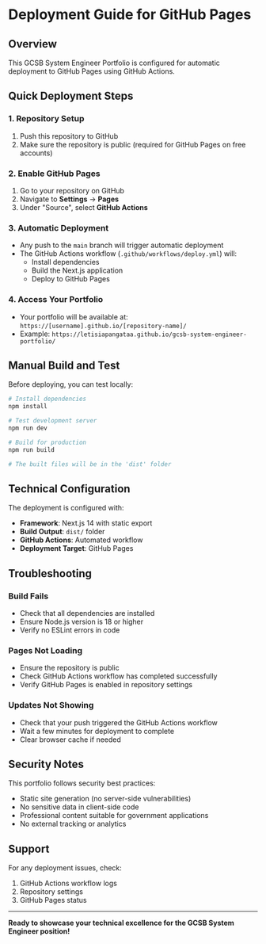 # Deployment Guide for GitHub Pages

## Overview
This GCSB System Engineer Portfolio is configured for automatic deployment to GitHub Pages using GitHub Actions.

## Quick Deployment Steps

### 1. Repository Setup
1. Push this repository to GitHub
2. Make sure the repository is public (required for GitHub Pages on free accounts)

### 2. Enable GitHub Pages
1. Go to your repository on GitHub
2. Navigate to **Settings** → **Pages**
3. Under "Source", select **GitHub Actions**

### 3. Automatic Deployment
- Any push to the `main` branch will trigger automatic deployment
- The GitHub Actions workflow (`.github/workflows/deploy.yml`) will:
  - Install dependencies
  - Build the Next.js application
  - Deploy to GitHub Pages

### 4. Access Your Portfolio
- Your portfolio will be available at: `https://[username].github.io/[repository-name]/`
- Example: `https://letisiapangataa.github.io/gcsb-system-engineer-portfolio/`

## Manual Build and Test

Before deploying, you can test locally:

```bash
# Install dependencies
npm install

# Test development server
npm run dev

# Build for production
npm run build

# The built files will be in the 'dist' folder
```

## Technical Configuration

The deployment is configured with:
- **Framework**: Next.js 14 with static export
- **Build Output**: `dist/` folder
- **GitHub Actions**: Automated workflow
- **Deployment Target**: GitHub Pages

## Troubleshooting

### Build Fails
- Check that all dependencies are installed
- Ensure Node.js version is 18 or higher
- Verify no ESLint errors in code

### Pages Not Loading
- Ensure the repository is public
- Check GitHub Actions workflow has completed successfully
- Verify GitHub Pages is enabled in repository settings

### Updates Not Showing
- Check that your push triggered the GitHub Actions workflow
- Wait a few minutes for deployment to complete
- Clear browser cache if needed

## Security Notes

This portfolio follows security best practices:
- Static site generation (no server-side vulnerabilities)
- No sensitive data in client-side code
- Professional content suitable for government applications
- No external tracking or analytics

## Support

For any deployment issues, check:
1. GitHub Actions workflow logs
2. Repository settings
3. GitHub Pages status

---

**Ready to showcase your technical excellence for the GCSB System Engineer position!**

